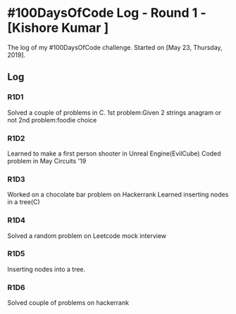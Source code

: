 # #100DaysOfCode Log - Round 1 - [Kishore Kumar ]

The log of my #100DaysOfCode challenge. Started on [May 23, Thursday, 2019].

## Log

### R1D1 
Solved a couple of problems in C.
1st problem:Given 2 strings anagram or not
2nd problem:foodie choice

### R1D2
Learned to make a first person shooter in Unreal Engine(EvilCube)
Coded problem in May Circuits '19

### R1D3
Worked on a chocolate bar problem on Hackerrank
Learned inserting nodes in a tree(C)

### R1D4
Solved a random problem on Leetcode mock interview

### R1D5 
Inserting nodes into a tree.

### R1D6
Solved couple of problems on hackerrank

